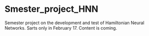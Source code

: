 # Smester_project_HNN
Semester project on the development and test of Hamiltonian Neural Networks. Sarts only in February 17.
Content is coming.

